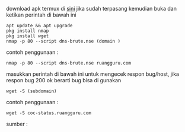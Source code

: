 download apk termux di [sini](https://apkcombo.com/id/termux/com.termux/download/phone-0.119.0-beta.1-apk) jika sudah terpasang kemudian buka dan ketikan perintah di bawah ini
```
apt update && apt upgrade 
pkg install nmap 
pkg install wget 
nmap -p 80 --script dns-brute.nse (domain )
```
contoh penggunaan :
```
nmap -p 80 --script dns-brute.nse ruangguru.com
```
masukkan perintah di bawah ini untuk mengecek respon bug/host, jika respon bug 200 ok berarti bug bisa di gunakan
```
wget -S (subdomain)
```
contoh penggunaan :
```
wget -S coc-status.ruangguru.com
```

sumber :
